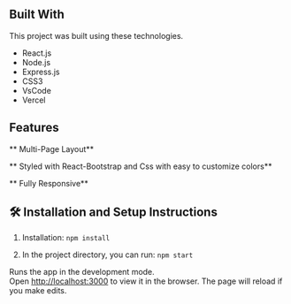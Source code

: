 ## Built With

This project was built using these technologies.

- React.js
- Node.js
- Express.js
- CSS3
- VsCode
- Vercel

## Features

** Multi-Page Layout**

** Styled with React-Bootstrap and Css with easy to customize colors**

**  Fully Responsive**


## 🛠 Installation and Setup Instructions

1. Installation: `npm install`

2. In the project directory, you can run: `npm start`

Runs the app in the development mode.\
Open [http://localhost:3000](http://localhost:3000) to view it in the browser.
The page will reload if you make edits.


